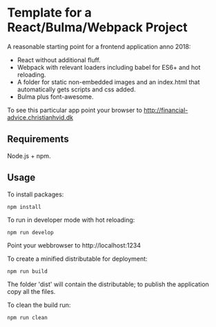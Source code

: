 # Template for a React/Bulma/Webpack Project

A reasonable starting point for a frontend application anno 2018:

- React without additional fluff.
- Webpack with relevant loaders including babel for ES6+ and hot reloading.
- A folder for static non-embedded images and an index.html that automatically gets scripts and css added.
- Bulma plus font-awesome.

To see this particular app point your browser to http://financial-advice.christianhvid.dk

## Requirements

Node.js + npm.

## Usage

To install packages:

```
npm install
```

To run in developer mode with hot reloading:

```
npm run develop
```

Point your webbrowser to http://localhost:1234

To create a minified distributable for deployment:

```
npm run build
```

The folder 'dist' will contain the distributable; to publish the application copy all the files.

To clean the build run:

```
npm run clean
```
